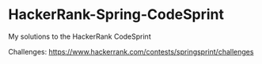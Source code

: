 # HackerRank-Spring-CodeSprint
My solutions to the HackerRank CodeSprint

Challenges: https://www.hackerrank.com/contests/springsprint/challenges

